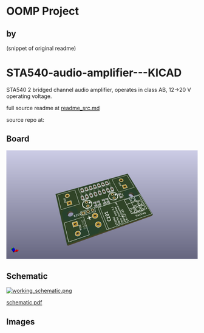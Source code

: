 # OOMP Project  
##   by   
  
(snippet of original readme)  
  
STA540-audio-amplifier---KICAD  
==============================  
  
STA540 2 bridged channel audio amplifier, operates in class AB, 12->20 V operating voltage.  
  
  full source readme at [readme_src.md](readme_src.md)  
  
source repo at: []()  
## Board  
  
[![working_3d.png](working_3d_600.png)](working_3d.png)  
## Schematic  
  
[![working_schematic.png](working_schematic_600.png)](working_schematic.png)  
  
[schematic pdf](working_schematic.pdf)  
## Images  

